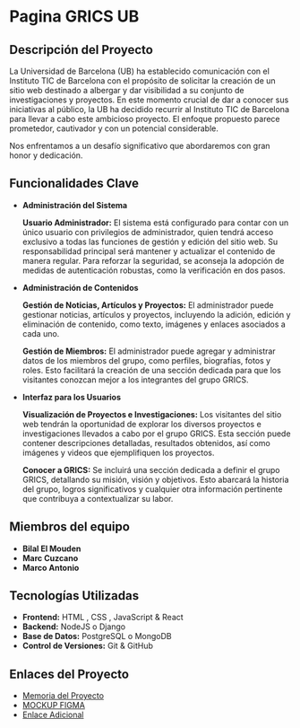 # Pagina GRICS UB

## Descripción del Proyecto

La Universidad de Barcelona (UB) ha establecido comunicación con el Instituto TIC de Barcelona con el propósito de solicitar la creación de un sitio web destinado a albergar y dar visibilidad a su conjunto de investigaciones y proyectos. En este momento crucial de dar a conocer sus iniciativas al público, la UB ha decidido recurrir al Instituto TIC de Barcelona para llevar a cabo este ambicioso proyecto. El enfoque propuesto parece prometedor, cautivador y con un potencial considerable. 

Nos enfrentamos a un desafío significativo que abordaremos con gran honor y dedicación.

## Funcionalidades Clave

- **Administración del Sistema**
  
    **Usuario Administrador:** El sistema está configurado para contar con un único usuario con privilegios de administrador, quien tendrá acceso exclusivo a todas las funciones de gestión y edición del sitio web. Su responsabilidad principal será mantener y actualizar el contenido de manera regular. Para reforzar la seguridad, se aconseja la adopción de medidas de autenticación robustas, como la verificación en dos pasos.

- **Administración de Contenidos**
  
  **Gestión de Noticias, Artículos y Proyectos:** El administrador puede gestionar noticias, artículos y proyectos, incluyendo la adición, edición y eliminación de contenido, como texto, imágenes y enlaces asociados a cada uno.

  **Gestión de Miembros:** El administrador puede agregar y administrar datos de los miembros del grupo, como perfiles, biografías, fotos y roles. Esto facilitará la creación de una sección dedicada para que los visitantes conozcan mejor a los integrantes del grupo GRICS.

- **Interfaz para los Usuarios**

  **Visualización de Proyectos e Investigaciones:** Los visitantes del sitio web tendrán la oportunidad de explorar los diversos proyectos e investigaciones llevados a cabo por el grupo GRICS. Esta sección puede contener descripciones detalladas, resultados obtenidos, así como imágenes y videos que ejemplifiquen los proyectos.

  **Conocer a GRICS:**  Se incluirá una sección dedicada a definir el grupo GRICS, detallando su misión, visión y objetivos. Esto abarcará la historia del grupo, logros significativos y cualquier otra información pertinente que contribuya a contextualizar su labor.


## Miembros del equipo

- **Bilal El Mouden**
- **Marc Cuzcano**
- **Marco Antonio**

## Tecnologías Utilizadas

- **Frontend:** HTML , CSS , JavaScript & React 
- **Backend:** NodeJS o Django
- **Base de Datos:** PostgreSQL o MongoDB
- **Control de Versiones:** Git & GitHub

## Enlaces del Proyecto

- [Memoria del Proyecto](https://docs.google.com/document/d/1n4Jh_hIv1uAng6SlRXC6BerbHIUISJBDCvnP8AwmYBU/edit?usp=sharing)
- [MOCKUP FIGMA](https://www.figma.com/file/5Y03Cc6cR8XnbKYpAUBrAP/PROYECTO-UB?type=design&node-id=0%3A1&mode=design&t=DdLAEt3IpokKidxx-1)
- [Enlace Adicional](https://www.ejemplo.com)

  
